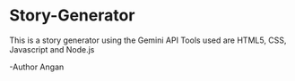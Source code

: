 # Story-Generator
This is a story generator using the Gemini API
Tools used are HTML5, CSS, Javascript and Node.js

-Author Angan
